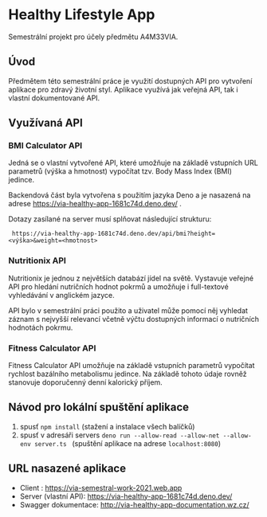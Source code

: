 # Healthy Lifestyle App
Semestrální projekt pro účely předmětu A4M33VIA.

## Úvod
Předmětem této semestrální práce je využití dostupných API pro vytvoření aplikace pro
zdravý životní styl. Aplikace využívá jak veřejná API, tak i vlastní dokumentované API.

## Využívaná API
### BMI Calculator API
Jedná se o vlastní vytvořené API, které umožňuje na základě vstupních URL parametrů
(výška a hmotnost) vypočítat tzv. Body Mass Index (BMI) jedince.

Backendová část byla vytvořena s použitím jazyka Deno a je nasazená na adrese 
https://via-healthy-app-1681c74d.deno.dev/ .

Dotazy zasílané na server musí splňovat následující strukturu:

` https://via-healthy-app-1681c74d.deno.dev/api/bmi?height=<výška>&weight=<hmotnost>`

### Nutritionix API
Nutritionix je jednou z největších databází jídel na světě. Vystavuje veřejné API pro hledání 
nutričních hodnot pokrmů a umožňuje i full-textové vyhledávání v anglickém jazyce.

API bylo v semestrální práci použito a uživatel může pomocí něj vyhledat záznam s nejvyšší relevancí
včetně výčtu dostupných informací o nutričních hodnotách pokrmu.

### Fitness Calculator API
Fitness Calculator API umožňuje na základě vstupních parametrů vypočítat rychlost bazálního metabolismu
jedince. Na základě tohoto údaje rovněž stanovuje doporučenný denní kalorický příjem.

## Návod pro lokální spuštění aplikace
1) spusť `npm install` (stažení a instalace všech balíčků)
2) spusť v adresáři servers `deno run --allow-read --allow-net --allow-env server.ts
   ` (spuštění aplikace na adrese `localhost:8080`)

## URL nasazené aplikace
- Client : https://via-semestral-work-2021.web.app
- Server (vlastní API): https://via-healthy-app-1681c74d.deno.dev/
- Swagger dokumentace: http://via-healthy-app-documentation.wz.cz/

